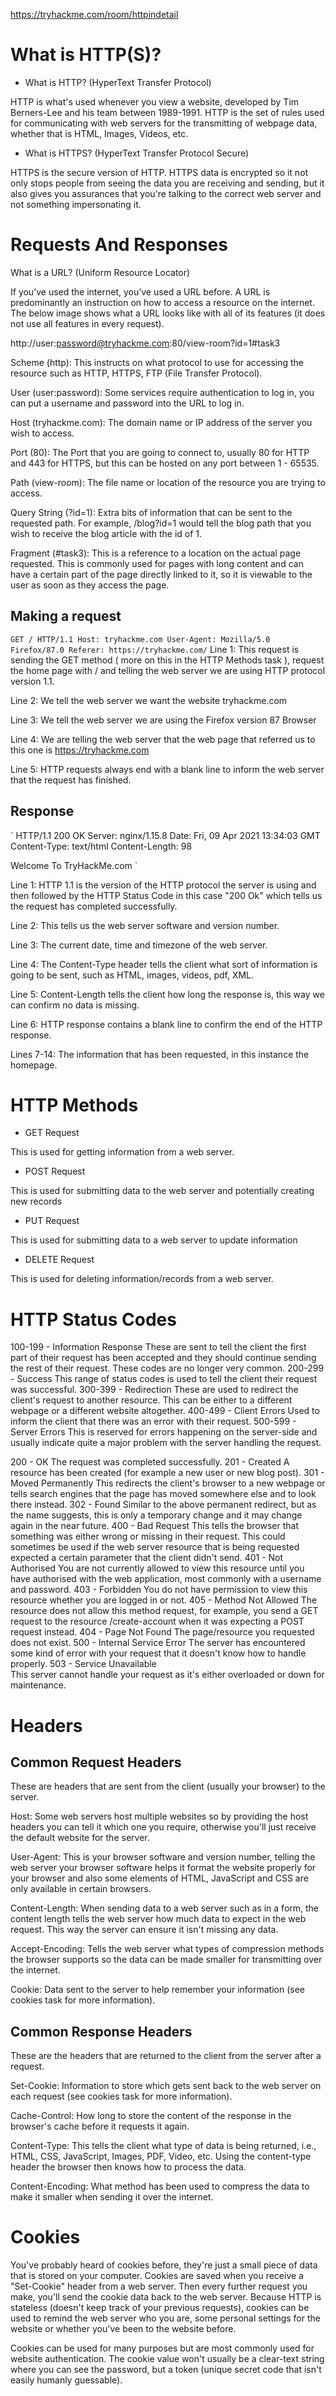https://tryhackme.com/room/httpindetail


# What is HTTP(S)?

- What is HTTP? (HyperText Transfer Protocol)

HTTP is what's used whenever you view a website, developed by Tim Berners-Lee and his team between 1989-1991. HTTP is the set of rules used for communicating with web servers for the transmitting of webpage data, whether that is HTML, Images, Videos, etc.

- What is HTTPS? (HyperText Transfer Protocol Secure)

HTTPS is the secure version of HTTP. HTTPS data is encrypted so it not only stops people from seeing the data you are receiving and sending, but it also gives you assurances that you're talking to the correct web server and not something impersonating it.



# Requests And Responses

What is a URL? (Uniform Resource Locator)

If you’ve used the internet, you’ve used a URL before. A URL is predominantly an instruction on how to access a resource on the internet. The below image shows what a URL looks like with all of its features (it does not use all features in every request).

http://user:password@tryhackme.com:80/view-room?id=1#task3

Scheme (http): This instructs on what protocol to use for accessing the resource such as HTTP, HTTPS, FTP (File Transfer Protocol).

User (user:password): Some services require authentication to log in, you can put a username and password into the URL to log in.

Host (tryhackme.com): The domain name or IP address of the server you wish to access.

Port (80): The Port that you are going to connect to, usually 80 for HTTP and 443 for HTTPS, but this can be hosted on any port between 1 - 65535.

Path (view-room): The file name or location of the resource you are trying to access.

Query String (?id=1): Extra bits of information that can be sent to the requested path. For example, /blog?id=1 would tell the blog path that you wish to receive the blog article with the id of 1.

Fragment (#task3): This is a reference to a location on the actual page requested. This is commonly used for pages with long content and can have a certain part of the page directly linked to it, so it is viewable to the user as soon as they access the page.

## Making a request

`
GET / HTTP/1.1
Host: tryhackme.com
User-Agent: Mozilla/5.0 Firefox/87.0
Referer: https://tryhackme.com/
`
Line 1: This request is sending the GET method ( more on this in the HTTP Methods task ), request the home page with / and telling the web server we are using HTTP protocol version 1.1.

Line 2: We tell the web server we want the website tryhackme.com

Line 3: We tell the web server we are using the Firefox version 87 Browser

Line 4: We are telling the web server that the web page that referred us to this one is https://tryhackme.com

Line 5: HTTP requests always end with a blank line to inform the web server that the request has finished.


## Response

`
HTTP/1.1 200 OK
Server: nginx/1.15.8
Date: Fri, 09 Apr 2021 13:34:03 GMT
Content-Type: text/html
Content-Length: 98

<html>
<head>
    <title>TryHackMe</title>
</head>
<body>
    Welcome To TryHackMe.com
</body>
</html>
`

Line 1: HTTP 1.1 is the version of the HTTP protocol the server is using and then followed by the HTTP Status Code in this case "200 Ok" which tells us the request has completed successfully.

Line 2: This tells us the web server software and version number.

Line 3: The current date, time and timezone of the web server.

Line 4: The Content-Type header tells the client what sort of information is going to be sent, such as HTML, images, videos, pdf, XML.

Line 5: Content-Length tells the client how long the response is, this way we can confirm no data is missing.

Line 6: HTTP response contains a blank line to confirm the end of the HTTP response.

Lines 7-14: The information that has been requested, in this instance the homepage.


# HTTP Methods

- GET Request

This is used for getting information from a web server.

- POST Request

This is used for submitting data to the web server and potentially creating new records

- PUT Request

This is used for submitting data to a web server to update information

- DELETE Request

This is used for deleting information/records from a web server.

# HTTP Status Codes

100-199 - Information Response	These are sent to tell the client the first part of their request has been accepted and they should continue sending the rest of their request. These codes are no longer very common.
200-299 - Success	This range of status codes is used to tell the client their request was successful.
300-399 - Redirection	These are used to redirect the client's request to another resource. This can be either to a different webpage or a different website altogether.
400-499 - Client Errors	Used to inform the client that there was an error with their request.
500-599 - Server Errors	This is reserved for errors happening on the server-side and usually indicate quite a major problem with the server handling the request.

200 - OK	The request was completed successfully.
201 - Created	A resource has been created (for example a new user or new blog post).
301 - Moved Permanently	This redirects the client's browser to a new webpage or tells search engines that the page has moved somewhere else and to look there instead.
302 - Found	Similar to the above permanent redirect, but as the name suggests, this is only a temporary change and it may change again in the near future.
400 - Bad Request	This tells the browser that something was either wrong or missing in their request. This could sometimes be used if the web server resource that is being requested expected a certain parameter that the client didn't send.
401 - Not Authorised	You are not currently allowed to view this resource until you have authorised with the web application, most commonly with a username and password.
403 - Forbidden	You do not have permission to view this resource whether you are logged in or not.
405 - Method Not Allowed	The resource does not allow this method request, for example, you send a GET request to the resource /create-account when it was expecting a POST request instead.
404 - Page Not Found	The page/resource you requested does not exist.
500 - Internal Service Error	The server has encountered some kind of error with your request that it doesn't know how to handle properly.
503 - Service Unavailable	
This server cannot handle your request as it's either overloaded or down for maintenance.

# Headers

## Common Request Headers

These are headers that are sent from the client (usually your browser) to the server.

Host: Some web servers host multiple websites so by providing the host headers you can tell it which one you require, otherwise you'll just receive the default website for the server.

User-Agent: This is your browser software and version number, telling the web server your browser software helps it format the website properly for your browser and also some elements of HTML, JavaScript and CSS are only available in certain browsers.

Content-Length: When sending data to a web server such as in a form, the content length tells the web server how much data to expect in the web request. This way the server can ensure it isn't missing any data.

Accept-Encoding: Tells the web server what types of compression methods the browser supports so the data can be made smaller for transmitting over the internet.


Cookie: Data sent to the server to help remember your information (see cookies task for more information).

## Common Response Headers

These are the headers that are returned to the client from the server after a request.

Set-Cookie: Information to store which gets sent back to the web server on each request (see cookies task for more information).

Cache-Control: How long to store the content of the response in the browser's cache before it requests it again.

Content-Type: This tells the client what type of data is being returned, i.e., HTML, CSS, JavaScript, Images, PDF, Video, etc. Using the content-type header the browser then knows how to process the data.

Content-Encoding: What method has been used to compress the data to make it smaller when sending it over the internet.

# Cookies

You've probably heard of cookies before, they're just a small piece of data that is stored on your computer. Cookies are saved when you receive a "Set-Cookie" header from a web server. Then every further request you make, you'll send the cookie data back to the web server. Because HTTP is stateless (doesn't keep track of your previous requests), cookies can be used to remind the web server who you are, some personal settings for the website or whether you've been to the website before.

Cookies can be used for many purposes but are most commonly used for website authentication. The cookie value won't usually be a clear-text string where you can see the password, but a token (unique secret code that isn't easily humanly guessable).


